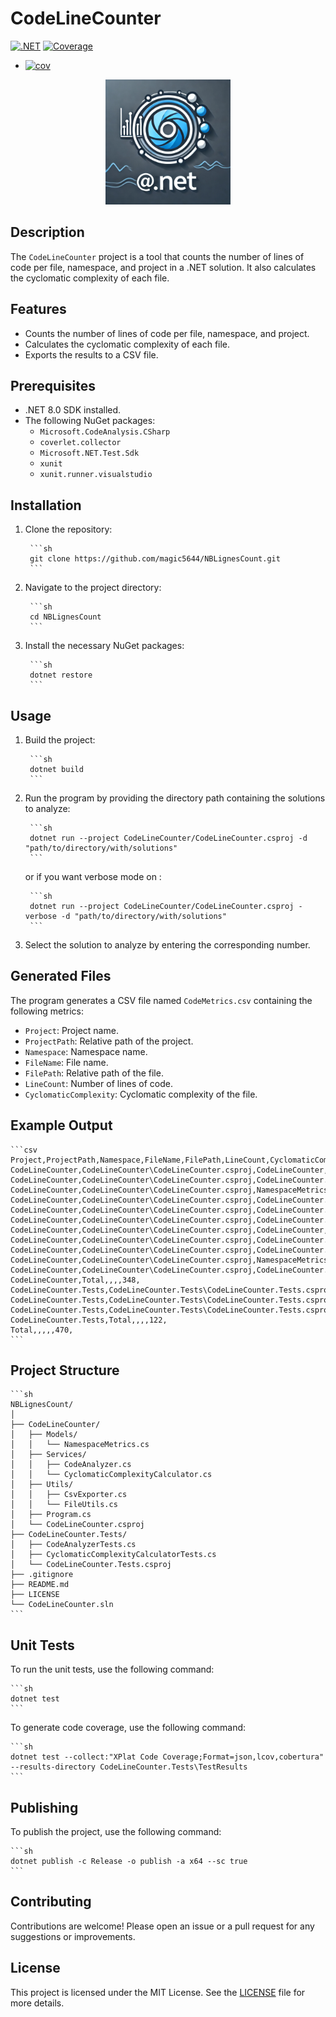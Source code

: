 
# CodeLineCounter

[![.NET](https://github.com/magic5644/NBLignesCount/actions/workflows/dotnet.yml/badge.svg)](https://github.com/magic5644/NBLignesCount/actions/workflows/dotnet.yml)
[![Coverage](./coverage-report/badge_linecoverage.svg)](./coverage-report/index.html)

<!-- README.md -->
+ [![cov](https://magic5644.github.io/NBLignesCount/badges/badge_combined.svg)](https://github.com/magic5644/NBLignesCount/actions)

<div align="center"><img src="./assets/logo.webp" alt="CodeLineCounter logo" width="200" height="200" center="true"></div>

## Description

The `CodeLineCounter` project is a tool that counts the number of lines of code per file, namespace, and project in a .NET solution. It also calculates the cyclomatic complexity of each file.

## Features

- Counts the number of lines of code per file, namespace, and project.
- Calculates the cyclomatic complexity of each file.
- Exports the results to a CSV file.

## Prerequisites

- .NET 8.0 SDK installed.
- The following NuGet packages:
  - `Microsoft.CodeAnalysis.CSharp`
  - `coverlet.collector`
  - `Microsoft.NET.Test.Sdk`
  - `xunit`
  - `xunit.runner.visualstudio`

## Installation

1. Clone the repository:

        ```sh
        git clone https://github.com/magic5644/NBLignesCount.git
        ```

2. Navigate to the project directory:

        ```sh
        cd NBLignesCount
        ```

3. Install the necessary NuGet packages:

        ```sh
        dotnet restore
        ```

## Usage

1. Build the project:

        ```sh
        dotnet build
        ```

2. Run the program by providing the directory path containing the solutions to analyze:

        ```sh
        dotnet run --project CodeLineCounter/CodeLineCounter.csproj -d "path/to/directory/with/solutions"
        ```

    or if you want verbose mode on :

        ```sh
        dotnet run --project CodeLineCounter/CodeLineCounter.csproj -verbose -d "path/to/directory/with/solutions"
        ```

3. Select the solution to analyze by entering the corresponding number.

## Generated Files

The program generates a CSV file named `CodeMetrics.csv` containing the following metrics:

- `Project`: Project name.
- `ProjectPath`: Relative path of the project.
- `Namespace`: Namespace name.
- `FileName`: File name.
- `FilePath`: Relative path of the file.
- `LineCount`: Number of lines of code.
- `CyclomaticComplexity`: Cyclomatic complexity of the file.

## Example Output

    ```csv
    Project,ProjectPath,Namespace,FileName,FilePath,LineCount,CyclomaticComplexity
    CodeLineCounter,CodeLineCounter\CodeLineCounter.csproj,CodeLineCounter,Program.cs,CodeLineCounter\Program.cs,99,11
    CodeLineCounter,CodeLineCounter\CodeLineCounter.csproj,CodeLineCounter.Models,NamespaceMetrics.cs,CodeLineCounter\Models\NamespaceMetrics.cs,13,1
    CodeLineCounter,CodeLineCounter\CodeLineCounter.csproj,NamespaceMetrics,CodeAnalyzer.cs,CodeLineCounter\Services\CodeAnalyzer.cs,106,9
    CodeLineCounter,CodeLineCounter\CodeLineCounter.csproj,CodeLineCounter.Services,CyclomaticComplexityCalculator.cs,CodeLineCounter\Services\CyclomaticComplexityCalculator.cs,65,12
    CodeLineCounter,CodeLineCounter\CodeLineCounter.csproj,CodeLineCounter.Utils,CsvExporter.cs,CodeLineCounter\Utils\CsvExporter.cs,32,5
    CodeLineCounter,CodeLineCounter\CodeLineCounter.csproj,CodeLineCounter.Utils,FileUtils.cs,CodeLineCounter\Utils\FileUtils.cs,33,3
    CodeLineCounter,CodeLineCounter\CodeLineCounter.csproj,CodeLineCounter,Total,.\CodeLineCounter,99,0
    CodeLineCounter,CodeLineCounter\CodeLineCounter.csproj,CodeLineCounter.Models,Total,.\CodeLineCounter,13,0
    CodeLineCounter,CodeLineCounter\CodeLineCounter.csproj,CodeLineCounter.Services,Total,.\CodeLineCounter,65,0
    CodeLineCounter,CodeLineCounter\CodeLineCounter.csproj,NamespaceMetrics,Total,.\CodeLineCounter,106,0
    CodeLineCounter,CodeLineCounter\CodeLineCounter.csproj,CodeLineCounter.Utils,Total,.\CodeLineCounter,33,0
    CodeLineCounter,Total,,,,348,
    CodeLineCounter.Tests,CodeLineCounter.Tests\CodeLineCounter.Tests.csproj,CodeLineCounter.Tests,CodeAnalyzerTests.cs,CodeLineCounter.Tests\CodeAnalyzerTests.cs,68,1
    CodeLineCounter.Tests,CodeLineCounter.Tests\CodeLineCounter.Tests.csproj,CodeLineCounter.Tests,CyclomaticComplexityCalculatorTests.cs,CodeLineCounter.Tests\CyclomaticComplexityCalculatorTests.cs,54,1
    CodeLineCounter.Tests,CodeLineCounter.Tests\CodeLineCounter.Tests.csproj,CodeLineCounter.Tests,Total,.\CodeLineCounter.Tests,54,0
    CodeLineCounter.Tests,Total,,,,122,
    Total,,,,,470,
    ```

## Project Structure

    ```sh
    NBLignesCount/
    │
    ├── CodeLineCounter/
    │   ├── Models/
    │   │   └── NamespaceMetrics.cs
    │   ├── Services/
    │   │   ├── CodeAnalyzer.cs
    │   │   └── CyclomaticComplexityCalculator.cs
    │   ├── Utils/
    │   │   ├── CsvExporter.cs
    │   │   └── FileUtils.cs
    │   ├── Program.cs
    │   └── CodeLineCounter.csproj
    ├── CodeLineCounter.Tests/
    │   ├── CodeAnalyzerTests.cs
    │   ├── CyclomaticComplexityCalculatorTests.cs
    │   └── CodeLineCounter.Tests.csproj
    ├── .gitignore
    ├── README.md
    ├── LICENSE
    └── CodeLineCounter.sln
    ```

## Unit Tests

To run the unit tests, use the following command:

    ```sh
    dotnet test
    ```

To generate code coverage, use the following command:

    ```sh
    dotnet test --collect:"XPlat Code Coverage;Format=json,lcov,cobertura"  --results-directory CodeLineCounter.Tests\TestResults
    ```

## Publishing

To publish the project, use the following command:

    ```sh
    dotnet publish -c Release -o publish -a x64 --sc true
    ```

## Contributing

Contributions are welcome! Please open an issue or a pull request for any suggestions or improvements.

## License

This project is licensed under the MIT License. See the [LICENSE](LICENSE) file for more details.
